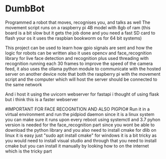 # DumbBot
Programmed a robot that moves, recognises you, and talks as well
The movement script runs on a raspberry pi 4B model with 8gb of ram (this board is a bit slow but it gets the job done and you need a fast SD card to flash your os it uses the raspbian bookworm os for 64 bit systems)

This project can be used to learn how gpio signals are sent and how the logic for robots can be written also it uses opencv and face_recognition library for live face detection and recognition plus used threading with recognition running each 30 frames to improve the speed of the camera feed, it also uses the ollama python module to communicate with the hosted server on another device note that both the raspberry pi with the movement script and the computer which will host the server should be connected to the same network

And i host it using the uvicorn webserver for fastapi i thought of using flask but i think this is a faster webserver

#IMPORTANT FOR FACE RECOGNITION AND ALSO PIGPIO#
Run it in a virtual environment and run the pidpiod daemon since it is a linux system you can make sure it runs upon every reboot using systemctl and 3.7 pyhon version is needed for the face_recognition part since you wont be able to download the python library and you also need to install cmake for dlib on linux it is easy just "sudo apt install cmake" for windows it is a bit tricky as you would need to install visual studio and through that you need to install cmake but you can install it manually by looking how to on the internet which is the tricky part
